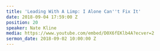 ```yaml
---
title: 'Leading With A Limp: I Alone Can''t Fix It'
date: 2018-09-04 17:59:00 Z
position: 20
speaker: Nate Kline
media: https://www.youtube.com/embed/D0X6fEKlb4A?ecver=2
sermon_date: 2018-09-02 10:00:00 Z
---
```


